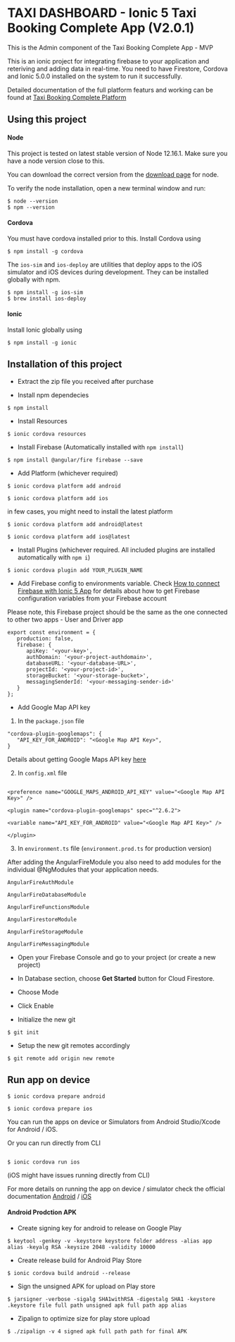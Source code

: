 
# TAXI DASHBOARD - Ionic 5 Taxi Booking Complete App (V2.0.1)

This is the Admin component of the Taxi Booking Complete App - MVP

This is an ionic project for integrating firebase to your application and reteriving and adding data in real-time. You need to have Firestore, Cordova and Ionic 5.0.0 installed on the system to run it successfully.

Detailed documentation of the full platform featurs and working can be found at [Taxi Booking Complete Platform](https://enappd.gitbook.io/ionic-4-taxi-booking-app-starter/)

## Using this project

#### Node

This project is tested on latest stable version of Node 12.16.1. Make sure you have a node version close to this.

You can download the correct version from the [download page](https://nodejs.org/en/download/) for node.


To verify the node installation, open a new terminal window and run:

```
$ node --version
$ npm --version
```

#### Cordova

You must have cordova installed prior to this. Install Cordova using


```
$ npm install -g cordova
```

The `ios-sim` and `ios-deploy` are utilities that deploy apps to the iOS simulator and iOS devices during development. They can be installed globally with npm.

```
$ npm install -g ios-sim
$ brew install ios-deploy
```

#### Ionic

Install Ionic globally using

```
$ npm install -g ionic
```

## Installation of this project

* Extract the zip file you received after purchase

* Install npm dependecies

```
$ npm install
```
* Install Resources
```
$ ionic cordova resources
```
* Install Firebase (Automatically installed with `npm install`)
```
$ npm install @angular/fire firebase --save
```

* Add Platform (whichever required)
```
$ ionic cordova platform add android

$ ionic cordova platform add ios
```

in few cases, you might need to install the latest platform

```
$ ionic cordova platform add android@latest

$ ionic cordova platform add ios@latest
```
* Install Plugins (whichever required. All included plugins are installed automatically with `npm i`)

```
$ ionic cordova plugin add YOUR_PLUGIN_NAME
```

* Add Firebase config to environments variable. Check [How to connect Firebase with Ionic 5 App](https://enappd.com/blog/connect-firebase-with-ionic-5-app/134/) for details about how to get Firebase configuration variables from your Firebase account

Please note, this Firebase project should be the same as the one connected to other two apps - User and Driver app

```
export const environment = {
   production: false,
   firebase: {
      apiKey: '<your-key>',
      authDomain: '<your-project-authdomain>',
      databaseURL: '<your-database-URL>',
      projectId: '<your-project-id>',
      storageBucket: '<your-storage-bucket>',
      messagingSenderId: '<your-messaging-sender-id>'
   }
};

```

* Add Google Map API key

1. In the `package.json` file

```
"cordova-plugin-googlemaps": {
   "API_KEY_FOR_ANDROID": "<Google Map API Key>",
}
```

Details about getting Google Maps API key [here](https://developers.google.com/maps/documentation/embed/get-api-key)

2. In `config.xml` file

```

<preference name="GOOGLE_MAPS_ANDROID_API_KEY" value="<Google Map API Key>" />

<plugin name="cordova-plugin-googlemaps" spec="^2.6.2">

<variable name="API_KEY_FOR_ANDROID" value="<Google Map API Key>" />

</plugin>

```
3. In `environment.ts` file (`environment.prod.ts` for production version)


After adding the AngularFireModule you also need to add modules for the individual @NgModules that your application needs.

  
```
AngularFireAuthModule

AngularFireDatabaseModule

AngularFireFunctionsModule

AngularFirestoreModule

AngularFireStorageModule

AngularFireMessagingModule

```

* Open your Firebase Console and go to your project (or create a new project)

* In Database section, choose **Get Started** button for Cloud Firestore.

* Choose Mode

* Click Enable

* Initialize the new git

```$ git init```

* Setup the new git remotes accordingly

```$ git remote add origin new remote```

## Run app on device

```
$ ionic cordova prepare android

$ ionic cordova prepare ios
```

You can run the apps on device or Simulators from Android Studio/Xcode for Android / iOS.

Or you can run directly from CLI

``` $ ionic cordova run android

$ ionic cordova run ios

```
(iOS might have issues running directly from CLI)

For more details on running the app on device / simulator check the official documentation [Android](https://ionicframework.com/docs/developing/android) / [iOS](https://ionicframework.com/docs/developing/ios)

#### Android Prodction APK

* Create signing key for android to release on Google Play

```
$ keytool -genkey -v -keystore keystore folder address -alias app alias -keyalg RSA -keysize 2048 -validity 10000
```
* Create release build for Android Play Store

```
$ ionic cordova build android --release
```

* Sign the unsigned APK for upload on Play store

```
$ jarsigner -verbose -sigalg SHA1withRSA -digestalg SHA1 -keystore .keystore file full path unsigned apk full path app alias
```
* Zipalign to optimize size for play store upload

```
$ ./zipalign -v 4 signed apk full path path for final APK
```